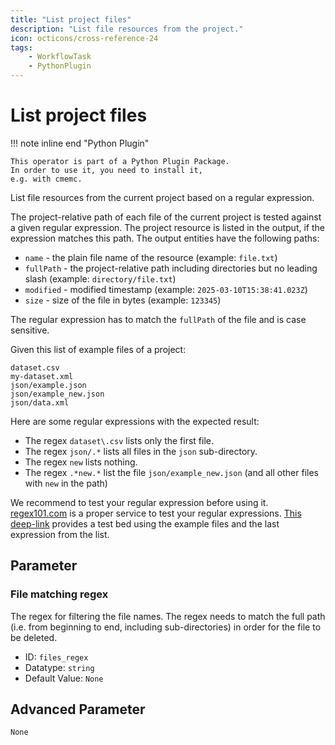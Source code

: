 ```yaml
---
title: "List project files"
description: "List file resources from the project."
icon: octicons/cross-reference-24
tags: 
    - WorkflowTask
    - PythonPlugin
---
```

# List project files
<!-- This file was generated - DO NOT CHANGE IT MANUALLY -->

!!! note inline end "Python Plugin"

    This operator is part of a Python Plugin Package.
    In order to use it, you need to install it,
    e.g. with cmemc.

List file resources from the current project based on a regular expression.

The project-relative path of each file of the current project is tested against a given
regular expression.
The project resource is listed in the output, if the expression matches this path.
The output entities have the following paths:

- `name` - the plain file name of the resource (example: `file.txt`)
- `fullPath` - the project-relative path including directories but no leading slash
  (example: `directory/file.txt`)
- `modified` - modified timestamp (example: `2025-03-10T15:38:41.023Z`)
- `size` - size of the file in bytes (example: `123345`)

The regular expression has to match the `fullPath` of the file and is case sensitive.

Given this list of example files of a project:

```
dataset.csv
my-dataset.xml
json/example.json
json/example_new.json
json/data.xml
```

Here are some regular expressions with the expected result:

- The regex `dataset\.csv` lists only the first file.
- The regex `json/.*` lists all files in the `json` sub-directory.
- The regex `new` lists nothing.
- The regex `.*new.*` list the file `json/example_new.json`
(and all other files with `new` in the path)

We recommend to test your regular expression before using it.
[regex101.com](https://regex101.com) is a proper service to test your regular expressions.
[This deep-link](https://regex101.com/?testString=dataset.csv%0Amy-dataset.xml%0Ajson/example.json%0Ajson/example_new.json%0Ajson/data.xml&regex=.*new.*)
provides a test bed using the example files and the last expression from the list.


## Parameter

### File matching regex

The regex for filtering the file names. The regex needs to match the full path (i.e. from beginning to end, including sub-directories) in order for the file to be deleted.

- ID: `files_regex`
- Datatype: `string`
- Default Value: `None`





## Advanced Parameter

`None`